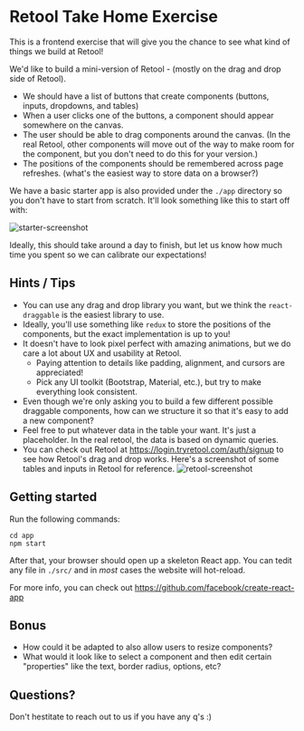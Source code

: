 # Retool Take Home Exercise

This is a frontend exercise that will give you the chance to see what kind of things we build at Retool!

We'd like to build a mini-version of Retool - (mostly on the drag and drop side of Retool).
  * We should have a list of buttons that create components  (buttons, inputs, dropdowns, and tables)
  * When a user clicks one of the buttons, a component should appear somewhere on the canvas.
  * The user should be able to drag components around the canvas. (In the real Retool, other components will move out of the way to make room for the component, but you don't need to do this for your version.)
  * The positions of the components should be remembered across page refreshes. (what's the easiest way to store data on a browser?)
  
We have a basic starter app is also provided under the `./app` directory so you don't have to start from scratch. It'll look something like this to start off with:

![starter-screenshot](https://i.imgur.com/qeOjbvc.png)

Ideally, this should take around a day to finish, but let us know how much time you spent so we can calibrate our expectations!

## Hints / Tips

 * You can use any drag and drop library you want, but we think the `react-draggable` is the easiest library to use.
 * Ideally, you'll use something like `redux` to store the positions of the components, but the exact implementation is up to you!
 * It doesn't have to look pixel perfect with amazing animations, but we do care a lot about UX and usability at Retool.
    * Paying attention to details like padding, alignment, and cursors are appreciated!
    * Pick any UI toolkit (Bootstrap, Material, etc.), but try to make everything look consistent.
 * Even though we're only asking you to build a few different possible draggable components, how can we structure it so that it's easy to add a new component?
 * Feel free to put whatever data in the table your want. It's just a placeholder. In the real retool, the data is based on dynamic queries.
 * You can check out Retool at https://login.tryretool.com/auth/signup to see how Retool's drag and drop works. Here's a screenshot of some tables and inputs in Retool for reference.
 ![retool-screenshot](https://i.imgur.com/ndTbBqR.png)

## Getting started

Run the following commands:

```
cd app
npm start
```

After that, your browser should open up a skeleton React app. You can tedit any file in `./src/` and in *most* cases the website will hot-reload.

For more info, you can check out https://github.com/facebook/create-react-app

## Bonus

* How could it be adapted to also allow users to resize components?
* What would it look like to select a component and then edit certain "properties" like the text, border radius, options, etc?

## Questions?

Don't hestitate to reach out to us if you have any q's :)
